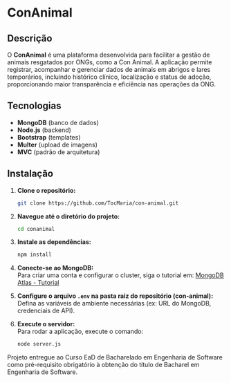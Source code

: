 # ConAnimal 

## Descrição
O **ConAnimal** é uma plataforma desenvolvida para facilitar a gestão de animais resgatados por ONGs, como a Con Animal. A aplicação permite registrar, acompanhar e gerenciar dados de animais em abrigos e lares temporários, incluindo histórico clínico, localização e status de adoção, proporcionando maior transparência e eficiência nas operações da ONG.

## Tecnologias
- **MongoDB** (banco de dados)
- **Node.js** (backend)
- **Bootstrap** (templates)
- **Multer** (upload de imagens)
- **MVC** (padrão de arquitetura)

## Instalação
1. **Clone o repositório:**
   ```bash
   git clone https://github.com/TocMaria/con-animal.git
   ```

2. **Navegue até o diretório do projeto:**
   ```bash
   cd conanimal
   ```

3. **Instale as dependências:**
   ```bash
   npm install
   ```

4. **Conecte-se ao MongoDB:**  
   Para criar uma conta e configurar o cluster, siga o tutorial em: [MongoDB Atlas - Tutorial](https://www.mongodb.com/pt-br/docs/atlas/)

5. **Configure o arquivo `.env` na pasta raiz do repositório (con-animal):**  
   Defina as variáveis de ambiente necessárias (ex: URL do MongoDB, credenciais de API).

6. **Execute o servidor:**  
   Para rodar a aplicação, execute o comando:
   ```bash
   node server.js
   ```


Projeto entregue ao Curso EaD de Bacharelado em Engenharia de Software como pré-requisito obrigatório à obtenção do título de Bacharel em Engenharia de Software.
